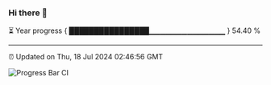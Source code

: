 ### Hi there 👋

⏳ Year progress { ████████████████▁▁▁▁▁▁▁▁▁▁▁▁▁▁ } 54.40 %

---

⏰ Updated on Thu, 18 Jul 2024 02:46:56 GMT

![Progress Bar CI](https://github.com/IshwaranRudhara/GIT-ACTION/workflows/Progress%20Bar%20CI/badge.svg)
